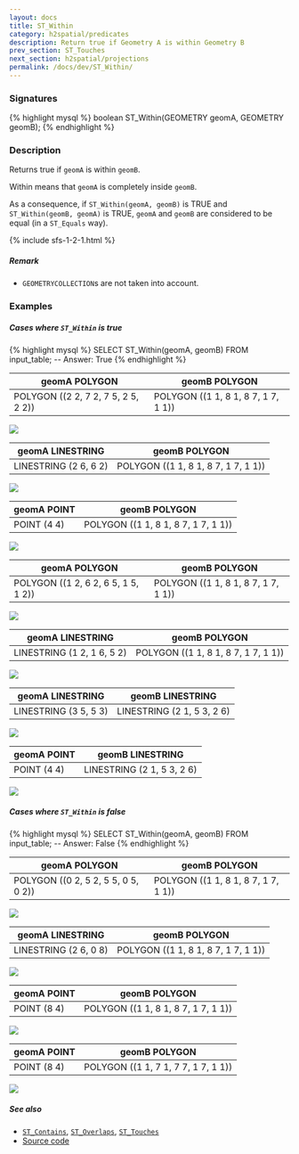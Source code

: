 ```yaml
---
layout: docs
title: ST_Within
category: h2spatial/predicates
description: Return true if Geometry A is within Geometry B
prev_section: ST_Touches
next_section: h2spatial/projections
permalink: /docs/dev/ST_Within/
---
```


### Signatures

{% highlight mysql %}
boolean ST_Within(GEOMETRY geomA, GEOMETRY geomB);
{% endhighlight %}

### Description

Returns true if `geomA` is within `geomB`.

Within means that `geomA` is completely inside `geomB`.

As a consequence, if `ST_Within(geomA, geomB)` is TRUE and `ST_Within(geomB, geomA)` is TRUE, `geomA` and `geomB` are considered to be equal (in a `ST_Equals` way).

{% include sfs-1-2-1.html %}

##### Remark
   * `GEOMETRYCOLLECTION`s are not taken into account.

### Examples

##### Cases where `ST_Within` is true
 
{% highlight mysql %}
SELECT ST_Within(geomA, geomB) FROM input_table;
-- Answer:    True
{% endhighlight %}

| geomA POLYGON | geomB POLYGON |
| ----|---- |
| POLYGON ((2 2, 7 2, 7 5, 2 5, 2 2)) | POLYGON ((1 1, 8 1, 8 7, 1 7, 1 1)) |

<img class="displayed" src="../ST_Within_1.png"/>

| geomA LINESTRING | geomB POLYGON |
| ----|---- |
| LINESTRING (2 6, 6 2) | POLYGON ((1 1, 8 1, 8 7, 1 7, 1 1)) |

<img class="displayed" src="../ST_Within_2.png"/>

| geomA POINT | geomB POLYGON |
| ----|---- |
| POINT (4 4) | POLYGON ((1 1, 8 1, 8 7, 1 7, 1 1)) |

<img class="displayed" src="../ST_Within_3.png"/>

| geomA POLYGON | geomB POLYGON |
| ----|---- |
| POLYGON ((1 2, 6 2, 6 5, 1 5, 1 2)) | POLYGON ((1 1, 8 1, 8 7, 1 7, 1 1)) |

<img class="displayed" src="../ST_Within_4.png"/>

| geomA LINESTRING | geomB POLYGON |
| ----|---- |
| LINESTRING (1 2, 1 6, 5 2) | POLYGON ((1 1, 8 1, 8 7, 1 7, 1 1)) |

<img class="displayed" src="../ST_Within_5.png"/>

| geomA LINESTRING | geomB LINESTRING |
| ----|---- |
| LINESTRING (3 5, 5 3) | LINESTRING (2 1, 5 3, 2 6) |

<img class="displayed" src="../ST_Within_6.png"/>

| geomA POINT | geomB LINESTRING |
| ----|---- |
| POINT (4 4) | LINESTRING (2 1, 5 3, 2 6) |

<img class="displayed" src="../ST_Within_7.png"/>

##### Cases where `ST_Within` is false
 
{% highlight mysql %}
SELECT ST_Within(geomA, geomB) FROM input_table;
-- Answer:    False
{% endhighlight %}

| geomA POLYGON | geomB POLYGON |
| ----|---- |
| POLYGON ((0 2, 5 2, 5 5, 0 5, 0 2)) | POLYGON ((1 1, 8 1, 8 7, 1 7, 1 1)) |

<img class="displayed" src="../ST_Within_8.png"/>

| geomA LINESTRING | geomB POLYGON |
| ----|---- |
| LINESTRING (2 6, 0 8) | POLYGON ((1 1, 8 1, 8 7, 1 7, 1 1)) |

<img class="displayed" src="../ST_Within_9.png"/>

| geomA POINT | geomB POLYGON |
| ----|---- |
| POINT (8 4) | POLYGON ((1 1, 8 1, 8 7, 1 7, 1 1)) |

<img class="displayed" src="../ST_Within_10.png"/>

| geomA POINT | geomB POLYGON |
| ----|---- |
| POINT (8 4) | POLYGON ((1 1, 7 1, 7 7, 1 7, 1 1)) |

<img class="displayed" src="../ST_Within_11.png"/>

##### See also

* [`ST_Contains`](../ST_Contains), [`ST_Overlaps`](../ST_Overlaps), [`ST_Touches`](../ST_Touches)
* <a href="https://github.com/irstv/H2GIS/blob/master/h2spatial/src/main/java/org/h2gis/h2spatial/internal/function/spatial/predicates/ST_Within.java" target="_blank">Source code</a>

